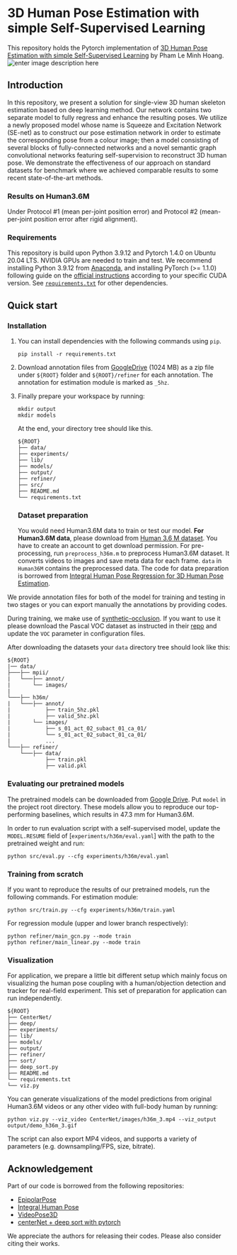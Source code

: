 ﻿# 3D Human Pose Estimation with simple Self-Supervised Learning

This repository holds the Pytorch implementation of [3D Human Pose Estimation with simple Self-Supervised Learning](https://) by Pham Le Minh Hoang.
![enter image description here](https://imgur.com/NM3LFaU.gif)

## Introduction

In this repository, we present a solution for single-view 3D human skeleton estimation based on deep learning method. Our network contains two separate model to fully regress and enhance the resulting poses. We utilize a newly proposed model whose name is Squeeze and Excitation Network (SE-net) as to construct our pose estimation network in order to estimate the corresponding pose from a colour image; then a model consisting of several blocks of fully-connected networks and a novel semantic graph convolutional networks featuring self-supervision to reconstruct 3D human pose. We demonstrate the effectiveness of our approach on standard datasets for benchmark where we achieved comparable results to some recent state-of-the-art methods.

### Results on Human3.6M

Under Protocol #1 (mean per-joint position error) and Protocol #2 (mean-per-joint position error after rigid alignment).

### Requirements

This repository is build upon Python 3.9.12 and Pytorch 1.4.0 on Ubuntu 20.04 LTS. NVIDIA GPUs are needed to train and test. We recommend installing Python 3.9.12 from [Anaconda](https://www.anaconda.com/), and installing PyTorch (>= 1.1.0) following guide on the [official instructions](https://pytorch.org/) according to your specific CUDA version. See [`requirements.txt`]() for other dependencies.

## Quick start

### Installation

1. You can install dependencies with the following commands using  `pip`.
   
   ```
   pip install -r requirements.txt
   ```

2. Download annotation files from [GoogleDrive]() (1024 MB) as a zip file under `${ROOT}` folder and `${ROOT}/refiner` for each annotation. The annotation for estimation module is marked as `_5hz`.

3. Finally prepare your workspace by running:
   
   ```
   mkdir output
   mkdir models
   ```
   
   At the end, your directory tree should like this.
   
   ```
   ${ROOT}
   ├── data/
   ├── experiments/
   ├── lib/
   ├── models/
   ├── output/
   ├── refiner/
   ├── src/
   ├── README.md
   └── requirements.txt
   ```
   
   ### Dataset preparation
   
   You would need Human3.6M data to train or test our model. **For Human3.6M data**, please download from [Human 3.6 M dataset](http://vision.imar.ro/human3.6m/description.php). You have to create an account to get download permission. For pre-processing, run `preprocess_h36m.m` to preprocess Human3.6M dataset. It converts videos to images and save meta data for each frame. `data` in `Human36M` contains the preprocessed data. The code for data preparation is borrowed from [Integral Human Pose Regression for 3D Human Pose Estimation](https://github.com/mks0601/Integral-Human-Pose-Regression-for-3D-Human-Pose-Estimation).

We provide annotation files for both of the model for training and testing in two stages or you can export manually the annotations by providing codes.

During training, we make use of [synthetic-occlusion](https://github.com/isarandi/synthetic-occlusion). If you want to use it please download the Pascal VOC dataset as instructed in their [repo](https://github.com/isarandi/synthetic-occlusion#getting-started) and update the `VOC` parameter in configuration files.

After downloading the datasets your  `data`  directory tree should look like this:

```
${ROOT}
|── data/
├───├── mpii/
|   └───├── annot/
|       └── images/
|       
└───├── h36m/
|   └───├── annot/
|           ├── train_5hz.pkl
|           ├── valid_5hz.pkl
|       └── images/
|           ├── s_01_act_02_subact_01_ca_01/
|           └── s_01_act_02_subact_01_ca_01/
|           ...
└───├── refiner/
    └───├── data/
            ├── train.pkl
            ├── valid.pkl
```

### Evaluating our pretrained models

The pretrained models can be downloaded from [Google Drive](). Put `model` in the project root directory. These models allow you to reproduce our top-performing baselines, which results in 47.3 mm for Human3.6M.

In order to run evaluation script with a self-supervised model, update the `MODEL.RESUME` field of [`experiments/h36m/eval.yaml`] with the path to the pretrained weight and run:

```
python src/eval.py --cfg experiments/h36m/eval.yaml
```

### Training from scratch

If you want to reproduce the results of our pretrained models, run the following commands.
For estimation module:

```
python src/train.py --cfg experiments/h36m/train.yaml
```

For regression module (upper and lower branch respectively):

```
python refiner/main_gcn.py --mode train
python refiner/main_linear.py --mode train
```

### Visualization

For application, we prepare a little bit different setup which mainly focus on visualizing the human pose coupling with a human/objection detection and tracker for real-field experiment. This set of preparation for application can run independently.

```
${ROOT}
├── CenterNet/
├── deep/
├── experiments/
├── lib/
├── models/
├── output/
├── refiner/
├── sort/
├── deep_sort.py
├── README.md
└── requirements.txt
└── viz.py
```

You can generate visualizations of the model predictions from original Human3.6M videos or any other video with full-body human by running:

```
python viz.py --viz_video CenterNet/images/h36m_3.mp4 --viz_output output/demo_h36m_3.gif
```

The script can also export MP4 videos, and supports a variety of parameters (e.g. downsampling/FPS, size, bitrate). 

## Acknowledgement

Part of our code is borrowed from the following repositories:

- [EpipolarPose](https://github.com/mkocabas/EpipolarPose)
- [Integral Human Pose](https://github.com/JimmySuen/integral-human-pose)
- [VideoPose3D](https://github.com/facebookresearch/VideoPose3D)
- [centerNet + deep sort with pytorch](https://github.com/kimyoon-young/centerNet-deep-sort)

We appreciate the authors for releasing their codes. Please also consider citing their works.
